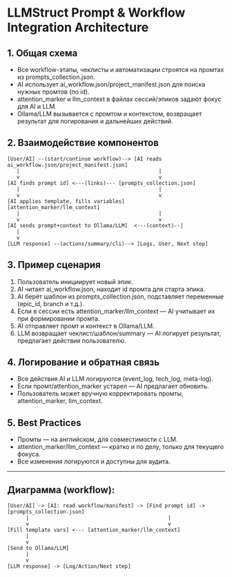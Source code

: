 # LLMStruct Prompt & Workflow Integration Architecture

## 1. Общая схема
- Все workflow-этапы, чеклисты и автоматизации строятся на промтах из prompts_collection.json.
- AI использует ai_workflow.json/project_manifest.json для поиска нужных промтов (по id).
- attention_marker и llm_context в файлах сессий/эпиков задают фокус для AI и LLM.
- Ollama/LLM вызывается с промтом и контекстом, возвращает результат для логирования и дальнейших действий.

## 2. Взаимодействие компонентов

```
[User/AI] --(start/continue workflow)--> [AI reads ai_workflow.json/project_manifest.json]
   |                                             |
   v                                             v
[AI finds prompt id] <---(links)--- [prompts_collection.json]
   |                                             |
   v                                             v
[AI applies template, fills variables]         [attention_marker/llm_context]
   |                                             |
   v                                             v
[AI sends prompt+context to Ollama/LLM]  <---(context)--|
   |
   v
[LLM response] --(actions/summary/cli)--> [Logs, User, Next step]
```

## 3. Пример сценария
1. Пользователь инициирует новый эпик.
2. AI читает ai_workflow.json, находит id промта для старта эпика.
3. AI берёт шаблон из prompts_collection.json, подставляет переменные (epic_id, branch и т.д.).
4. Если в сессии есть attention_marker/llm_context — AI учитывает их при формировании промта.
5. AI отправляет промт и контекст в Ollama/LLM.
6. LLM возвращает чеклист/шаблон/summary — AI логирует результат, предлагает действия пользователю.

## 4. Логирование и обратная связь
- Все действия AI и LLM логируются (event_log, tech_log, meta-log).
- Если промт/attention_marker устарел — AI предлагает обновить.
- Пользователь может вручную корректировать промты, attention_marker, llm_context.

## 5. Best Practices
- Промты — на английском, для совместимости с LLM.
- attention_marker/llm_context — кратко и по делу, только для текущего фокуса.
- Все изменения логируются и доступны для аудита.

---

## Диаграмма (workflow):

```
[User/AI] -> [AI: read workflow/manifest] -> [Find prompt id] -> [prompts_collection.json]
      |                                             |
      v                                             v
[Fill template vars] <--- [attention_marker/llm_context]
      |
      v
[Send to Ollama/LLM]
      |
      v
[LLM response] -> [Log/Action/Next step]
``` 